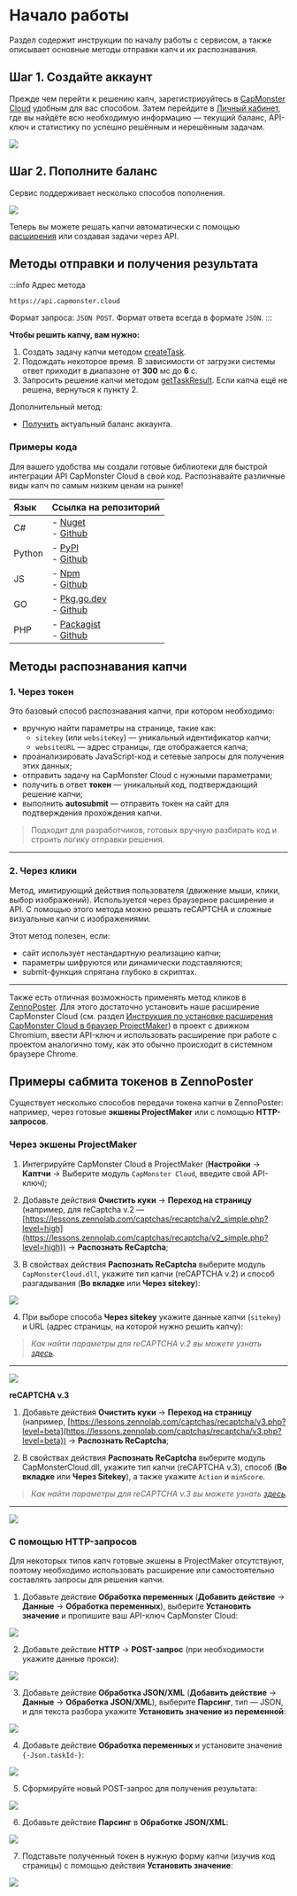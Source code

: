﻿---
sidebar_position: 1
# id: my-home-doc
# slug: /
---

# Начало работы

Раздел содержит инструкции по началу работы с сервисом, а также описывает основные методы отправки капч и их распознавания.

## Шаг 1. Создайте аккаунт

Прежде чем перейти к решению капч, зарегистрируйтесь в [CapMonster Cloud](https://capmonster.cloud/) удобным для вас способом. Затем перейдите в [Личный кабинет](https://capmonster.cloud/Dashboard), где вы найдёте всю необходимую информацию — текущий баланс, API-ключ и статистику по успешно решённым и нерешённым задачам.

![](./images/dashboard.png)

## Шаг 2. Пополните баланс

Сервис поддерживает несколько способов пополнения.

![](./images/payment.png)

Теперь вы можете решать капчи автоматически с помощью [расширения](../docs/extension) или создавая задачи через API.

## Методы отправки и получения результата

:::info Адрес метода
```http
https://api.capmonster.cloud
```
Формат запроса: `JSON POST`.
Формат ответа всегда в формате `JSON`.
:::

**Чтобы решить капчу, вам нужно:**

1. Создать задачу капчи методом [createTask](api/methods/create-task.md).  
2. Подождать некоторое время. В зависимости от загрузки системы ответ приходит в диапазоне от **300** мс до **6** с.  
3. Запросить решение капчи методом [getTaskResult](api/methods/get-task-result.md). Если капча ещё не решена, вернуться к пункту 2.

Дополнительный метод:

- [Получить](api/methods/get-balance.md) актуальный баланс аккаунта.

### Примеры кода

Для вашего удобства мы создали готовые библиотеки для быстрой интеграции API CapMonster Cloud в свой код. Распознавайте различные виды капч по самым низким ценам на рынке!
 
|**Язык**|**Ссылка на репозиторий**|
| :- | :- | 
|С#|- [Nuget](https://www.nuget.org/packages/Zennolab.CapMonsterCloud.Client)<br /> - [Github](https://github.com/ZennoLab/capmonstercloud-client-dotnet) |
|Python|- [PyPl](https://pypi.org/project/capmonstercloudclient/)<br /> - [Github](https://github.com/ZennoLab/capmonstercloud-client-python)|
|JS|- [Npm](https://www.npmjs.com/package/@zennolab_com/capmonstercloud-client)<br /> - [Github](https://github.com/ZennoLab/capmonstercloud-client-js)|
|GO|- [Pkg.go.dev](https://pkg.go.dev/github.com/ZennoLab/capmonstercloud-client-go)<br /> - [Github](https://github.com/ZennoLab/capmonstercloud-client-go)|
|PHP|- [Packagist](https://packagist.org/packages/zennolab/capmonstercloud.client)<br /> - [Github](https://github.com/ZennoLab/capmonstercloud-client-php)|

## Методы распознавания капчи

### 1. Через токен

Это базовый способ распознавания капчи, при котором необходимо:

- вручную найти параметры на странице, такие как:  
  - `sitekey` (или `websiteKey`) — уникальный идентификатор капчи;  
  - `websiteURL` — адрес страницы, где отображается капча;  
- проанализировать JavaScript-код и сетевые запросы для получения этих данных;  
- отправить задачу на CapMonster Cloud с нужными параметрами;  
- получить в ответ **токен** — уникальный код, подтверждающий решение капчи;  
- выполнить **autosubmit** — отправить токен на сайт для подтверждения прохождения капчи.

> Подходит для разработчиков, готовых вручную разбирать код и строить логику отправки решения.

---

### 2. Через клики

Метод, имитирующий действия пользователя (движение мыши, клики, выбор изображений). Используется через браузерное расширение и API. С помощью этого метода можно решать reCAPTCHA и сложные визуальные капчи с изображениями.

Этот метод полезен, если:

- сайт использует нестандартную реализацию капчи;  
- параметры шифруются или динамически подставляются;  
- submit-функция спрятана глубоко в скриптах.

---

Также есть отличная возможность применять метод кликов в [ZennoPoster](https://zennolab.com/en/products/zennoposter/). Для этого достаточно установить наше расширение CapMonster Cloud (см. раздел [Инструкция по установке расширения CapMonster Cloud в браузер ProjectMaker](extension/install-instruction.md)) в проект с движком Chromium, ввести API-ключ и использовать расширение при работе с проектом аналогично тому, как это обычно происходит в системном браузере Chrome.

## Примеры сабмита токенов в ZennoPoster

Существует несколько способов передачи токена капчи в ZennoPoster: например, через готовые **экшены ProjectMaker** или с помощью **HTTP-запросов**. 

### Через экшены ProjectMaker

1. Интегрируйте CapMonster Cloud в ProjectMaker (**Настройки** → **Каптчи** → Выберите модуль `CapMonster Cloud`, введите свой API-ключ);

2. Добавьте действия **Очистить куки** → **Переход на страницу** (например, для reCaptcha v.2 — [https://lessons.zennolab.com/captchas/recaptcha/v2_simple.php?level=high](https://lessons.zennolab.com/captchas/recaptcha/v2_simple.php?level=high)) → **Распознать ReCaptcha**;

3. В свойствах действия **Распознать ReCaptcha** выберите модуль `CapMonsterCloud.dll`, укажите тип капчи (reCAPTCHA v.2) и способ разгадывания (**Во вкладке** или **Через sitekey**):

![](./images/getting-started-1.png)

4. При выборе способа **Через sitekey** укажите данные капчи (`sitekey`) и URL (адрес страницы, на которой нужно решить капчу):

> *Как найти параметры для reCAPTCHA v.2 вы можете узнать [здесь](./captchas/no-captcha-task#как-найти-все-нужные-параметры-для-создания-задачи-на-решение).*
---
![](./images/getting-started-2.png)

**reCAPTCHA v.3**

1. Добавьте действия **Очистить куки** → **Переход на страницу** (например, [https://lessons.zennolab.com/captchas/recaptcha/v3.php?level=beta](https://lessons.zennolab.com/captchas/recaptcha/v3.php?level=beta)) → **Распознать ReCaptcha**;

2. В свойствах действия **Распознать ReCaptcha** выберите модуль CapMonsterCloud.dll, укажите тип капчи (reCAPTCHA v.3), способ (**Во вкладке** или **Через Sitekey**), а также укажите `Action` и `minScore`.

> *Как найти параметры для reCAPTCHA v.3 вы можете узнать [здесь](./captchas/recaptcha-v3-task#как-найти-все-нужные-параметры-для-создания-задачи-на-решение).*
---

![](./images/getting-started-3.png)

<!-- ### hCaptcha

1. Добавьте в проект, где уже совершен переход на страницу с капчей, экшен “Распознать hCaptcha”;

2. В свойствах действия “Распознать hCaptcha” выберите способ (Во вкладке или Через Sitekey). При выборе через Sitekey укажите sitekey и URL с капчей:

![](./images/getting-started-4.png) -->

### С помощью HTTP-запросов

Для некоторых типов капч готовые экшены в ProjectMaker отсутствуют, поэтому необходимо использовать расширение или самостоятельно составлять запросы для решения капчи.

1. Добавьте действие **Обработка переменных** (**Добавить действие** → **Данные** → **Обработка переменных**), выберите **Установить значение** и пропишите ваш API-ключ CapMonster Cloud:

![](./images/getting-started-5.png)

2. Добавьте действие **HTTP** → **POST-запрос** (при необходимости укажите данные прокси):

![](./images/getting-started-6.png)

3. Добавьте действие **Обработка JSON/XML** (**Добавить действие** → **Данные** → **Обработка JSON/XML**), выберите **Парсинг**, тип — JSON, и для текста разбора укажите **Установить значение из переменной**:

![](./images/getting-started-7.png)

4. Добавьте действие **Обработка переменных** и установите значение `{-Json.taskId-}`:

![](./images/getting-started-8.png)

5. Сформируйте новый POST-запрос для получения результата:

![](./images/getting-started-9.png)

6. Добавьте действие **Парсинг** в **Обработке JSON/XML**:

![](./images/getting-started-10.png)

7. Подставьте полученный токен в нужную форму капчи (изучив код страницы) с помощью действия **Установить значение**:

![](./images/getting-started-11.png)
